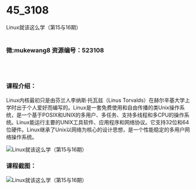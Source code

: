 # 45_3108
Linux就该这么学（第15与16期）
<br/></br>
<h3>微:mukewang8 资源编号：523108</h3>
<br/></br>
<h3>课程介绍：</h3>
<p><a title="查看与 Linux 相关的文章" target="_blank">Linux</a>内核最初只是由芬兰人李纳斯·托瓦兹（Linus Torvalds）在赫尔辛基大学上学时出于个人爱好而编写的。Linux是一套免费使用和自由传播的类Unix操作系统，是一个基于POSIX和UNIX的多用户、多任务、支持多线程和多CPU的操作系统。Linux能运行主要的UNIX工具软件、应用程序和网络协议。它支持32位和64位硬件。Linux继承了Unix以网络为核心的设计思想，是一个性能稳定的多用户网络操作系统。</p>
<p><img src="https://www.ko996.com/wp-content/uploads/img/2018/07/1-31-300x237.png" alt="Linux就该这么学（第15与16期）"></p>
<h3>课程截图：</h3>
<p><img src="https://www.ko996.com/wp-content/uploads/img/2018/07/2-35.png" alt="Linux就该这么学（第15与16期）"></p>
